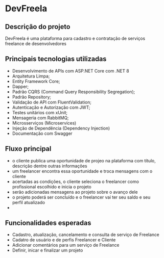 # DevFreela #
## Descrição do projeto ##

DevFreela é uma plataforma para cadastro e contratação de serviços freelance de desenvolvedores

## Principais tecnologias utilizadas ##


- Desenvolvimento de APIs com ASP.NET Core com .NET 8
- Arquitetura Limpa;
- Entity Framework Core;
- Dapper;
- Padrão CQRS (Command Query Responsibility Segregation);
- Padrão Repository;
- Validação de API com FluentValidation;
- Autenticação e Autorização com JWT;
- Testes unitários com xUnit;
- Mensageria com RabbitMQ;
- Microsserviços (Microservices)
- Injeção de Dependência (Dependency Injection)
- Documentação com Swagger

## Fluxo principal ##

- o cliente publica uma oportunidade de projeo na plataforma com título, descrição dentre outras informações
- um freelancer encontra essa oportunidade e troca mensagens com o cliente
- acertadas as condições, o cliente seleciona o freelancer como profissional escolhido e inicia o projeto
- serão adicionadas mensagens ao projeto sobre o avanço dele
- o projeto poderá ser concluído e o freelancer vai ter seu saldo e seu perfil atualizado
- 
## Funcionalidades esperadas ##

- Cadastro, atualização, cancelamento e consulta de serviço de Freelance
- Cadatro de usuário e de perfis Freelancer e Cliente
- Adicionar comentários para um serviço de Freelance
- Definir, inicar e finalizar um projeto


